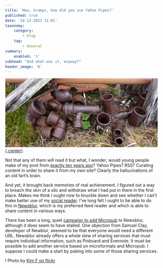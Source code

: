 ```yaml
---
title: 'Hey, Gramps, how did you use Yahoo Pipes?'
published: true
date: '24-12-2021 11:01'
taxonomy:
    category:
        - blog
    tag:
        - General
summary:
    enabled: '1'
subhead: "And what was it, anyway?"
header_image: '0'
---
```


[![Rusty bits of pipework lying on the ground](pipes-sm.jpg){.center}](pipes-lg.jpg)

Not that any of them will read it but what, I wonder, would young people make of my post from [exactly ten years ago](https://jeremycherfas.net/blog/how-yahoo-helped-me-regain-my-love)? Yahoo Pipes? RSS? Curating content in order to share it from my own site? Clearly the hallucinations of an old fart’s brain.

And yet, it brought back memories of real achievement. I figured out a way to breach the skin of a silo and withdraw what I had put in there in the first place. Makes me think I ought now to knuckle down and see whether I can’t make better use of my [social reader](https://indieweb.org/social_reader). I’ve long felt I ought to be able to do this in [Newsblur](https://www.newsblur.com/about), which is my preferred feed reader and which is able to share content in various ways. 

There has been a long, quiet [campaign to add Micropub](https://forum.newsblur.com/t/sharing-to-micro-blog/6762) to Newsblur, although it does seem to have stalled. One objection from Samuel Clay, developer of Newblur, seemed to be that everyone would need a different URL. Newsblur already offers a whole slew of sharing services that must require individual information, such as Pinboard and Evernote. It must be possible to add another service based on microformats and Micropub. I suppose I could make a start by poking into some of those sharing services.

! Photo by [Kim F on flickr](https://www.flickr.com/photos/seabird/4533578159/)